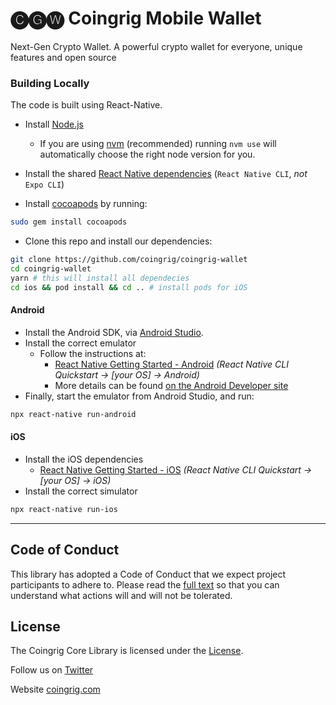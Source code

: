 
# 🅒🅖🅦 Coingrig Mobile Wallet
Next-Gen Crypto Wallet. A powerful crypto wallet for everyone,
unique features and open source

### Building Locally

The code is built using React-Native.

-   Install [Node.js](https://nodejs.org)

    -   If you are using [nvm](https://github.com/creationix/nvm#installation) (recommended) running `nvm use` will automatically choose the right node version for you.

-   Install the shared [React Native dependencies](https://reactnative.dev/docs/environment-setup#installing-dependencies) (`React Native CLI`, _not_ `Expo CLI`)

-   Install [cocoapods](https://guides.cocoapods.org/using/getting-started.html) by running:

```bash
sudo gem install cocoapods
```

-   Clone this repo and install our dependencies:

```bash
git clone https://github.com/coingrig/coingrig-wallet
cd coingrig-wallet
yarn # this will install all dependecies
cd ios && pod install && cd .. # install pods for iOS
```
#### Android

-   Install the Android SDK, via [Android Studio](https://developer.android.com/studio).
-   Install the correct emulator
    -   Follow the instructions at:
        -   [React Native Getting Started - Android](https://reactnative.dev/docs/environment-setup#installing-dependencies) _(React Native CLI Quickstart -> [your OS] -> Android)_
        -   More details can be found [on the Android Developer site](https://developer.android.com/studio/run/emulator)
-   Finally, start the emulator from Android Studio, and run:

```bash
npx react-native run-android
```

#### iOS

-   Install the iOS dependencies
    -   [React Native Getting Started - iOS](https://reactnative.dev/docs/environment-setup#installing-dependencies) _(React Native CLI Quickstart -> [your OS] -> iOS)_
-   Install the correct simulator
```bash
npx react-native run-ios
```

* * *

## Code of Conduct

This library has adopted a Code of Conduct that we expect project participants to adhere to. Please read the [full text](CODE_OF_CONDUCT.md) so that you can understand what actions will and will not be tolerated.



## License

The Coingrig Core Library is licensed under the [License](LICENSE).



Follow us on [Twitter](https://twitter.com/coingrig)

Website [coingrig.com](https://coingrig.com)
